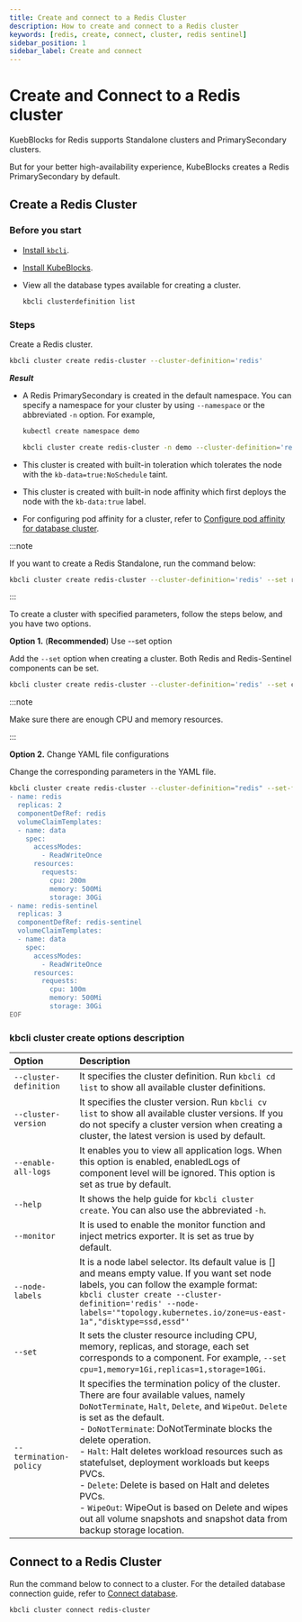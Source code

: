 ```yaml
---
title: Create and connect to a Redis Cluster
description: How to create and connect to a Redis cluster
keywords: [redis, create, connect, cluster, redis sentinel]
sidebar_position: 1
sidebar_label: Create and connect
---
```


# Create and Connect to a Redis cluster

KuebBlocks for Redis supports Standalone clusters and PrimarySecondary clusters.

But for your better high-availability experience, KubeBlocks creates a Redis PrimarySecondary by default.

## Create a Redis Cluster

### Before you start

* [Install `kbcli`](./../../installation/install-and-uninstall-kbcli-and-kubeblocks.md#install-kbcli).
* [Install KubeBlocks](./../../installation/install-and-uninstall-kbcli-and-kubeblocks.md#install-kubeblocks).
* View all the database types available for creating a cluster.

  ```bash
  kbcli clusterdefinition list
  ```

### Steps

Create a Redis cluster.

```bash
kbcli cluster create redis-cluster --cluster-definition='redis' 
```

***Result***

* A Redis PrimarySecondary is created in the default namespace. You can specify a namespace for your cluster by using `--namespace` or the abbreviated `-n` option. For example,

  ```bash
  kubectl create namespace demo

  kbcli cluster create redis-cluster -n demo --cluster-definition='redis'
  ```

* This cluster is created with built-in toleration which tolerates the node with the `kb-data=true:NoSchedule` taint.
* This cluster is created with built-in node affinity which first deploys the node with the `kb-data:true` label.
* For configuring pod affinity for a cluster, refer to [Configure pod affinity for database cluster](../../resource-scheduling/resource-scheduling.md).

:::note

If you want to create a Redis Standalone, run the command below:

```bash
kbcli cluster create redis-cluster --cluster-definition='redis' --set replicas=1
```

:::

To create a cluster with specified parameters, follow the steps below, and you have two options.

**Option 1.** (**Recommended**) Use --set option

Add the `--set` option when creating a cluster. Both Redis and Redis-Sentinel components can be set.

```bash
kbcli cluster create redis-cluster --cluster-definition='redis' --set cpu=200m,memory=500Mi,storage=30Gi,type=redis --set replicas=3,cpu=200m,memory=500Mi,memory=30Gi,type=redis-sentinel
```

:::note

Make sure there are enough CPU and memory resources. 

:::

**Option 2.** Change YAML file configurations

Change the corresponding parameters in the YAML file.

```bash
kbcli cluster create redis-cluster --cluster-definition="redis" --set-file -<<EOF
- name: redis
  replicas: 2
  componentDefRef: redis
  volumeClaimTemplates:
  - name: data
    spec:
      accessModes:
        - ReadWriteOnce
      resources:
        requests:
          cpu: 200m
          memory: 500Mi
          storage: 30Gi
- name: redis-sentinel
  replicas: 3
  componentDefRef: redis-sentinel
  volumeClaimTemplates:
  - name: data
    spec:
      accessModes:
        - ReadWriteOnce
      resources:
        requests:
          cpu: 100m
          memory: 500Mi
          storage: 30Gi
EOF
```

### kbcli cluster create options description

| Option   | Description      |
| :--      | :--              |
| `--cluster-definition` | It specifies the cluster definition. Run `kbcli cd list` to show all available cluster definitions. |
| `--cluster-version` | It specifies the cluster version. Run `kbcli cv list` to show all available cluster versions. If you do not specify a cluster version when creating a cluster, the latest version is used by default. |
| `--enable-all-logs` | It enables you to view all application logs. When this option is enabled, enabledLogs of component level will be ignored. This option is set as true by default. |
| `--help` | It shows the help guide for `kbcli cluster create`. You can also use the abbreviated `-h`. |
| `--monitor` | It is used to enable the monitor function and inject metrics exporter. It is set as true by default. |
| `--node-labels` | It is a node label selector. Its default value is [] and means empty value. If you want set node labels, you can follow the example format: <br />```kbcli cluster create --cluster-definition='redis' --node-labels='"topology.kubernetes.io/zone=us-east-1a","disktype=ssd,essd"'``` |
| `--set` | It sets the cluster resource including CPU, memory, replicas, and storage, each set corresponds to a component. For example, `--set cpu=1,memory=1Gi,replicas=1,storage=10Gi`. |
| `--termination-policy` | It specifies the termination policy of the cluster. There are four available values, namely `DoNotTerminate`, `Halt`, `Delete`, and `WipeOut`. `Delete` is set as the default. <br /> - `DoNotTerminate`: DoNotTerminate blocks the delete operation. <br /> - `Halt`: Halt deletes workload resources such as statefulset, deployment workloads but keeps PVCs. <br /> - `Delete`: Delete is based on Halt and deletes PVCs. <br /> - `WipeOut`: WipeOut is based on Delete and wipes out all volume snapshots and snapshot data from backup storage location. |

## Connect to a Redis Cluster

Run the command below to connect to a cluster. For the detailed database connection guide, refer to [Connect database](./../../connect_database/overview-of-database-connection.md).

```bash
kbcli cluster connect redis-cluster
```
